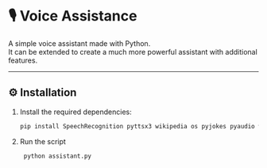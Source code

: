 # 🎙️ Voice Assistance

A simple voice assistant made with Python.  
It can be extended to create a much more powerful assistant with additional features.

---

## ⚙️ Installation

1. Install the required dependencies:  
   ```bash
   pip install SpeechRecognition pyttsx3 wikipedia os pyjokes pyaudio webbrowser
2. Run the script
   ```bash
    python assistant.py

